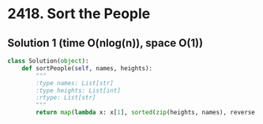 # 2418. Sort the People

## Solution 1 (time O(nlog(n)), space O(1))

```python
class Solution(object):
    def sortPeople(self, names, heights):
        """
        :type names: List[str]
        :type heights: List[int]
        :rtype: List[str]
        """
        return map(lambda x: x[1], sorted(zip(heights, names), reverse = True))
```
